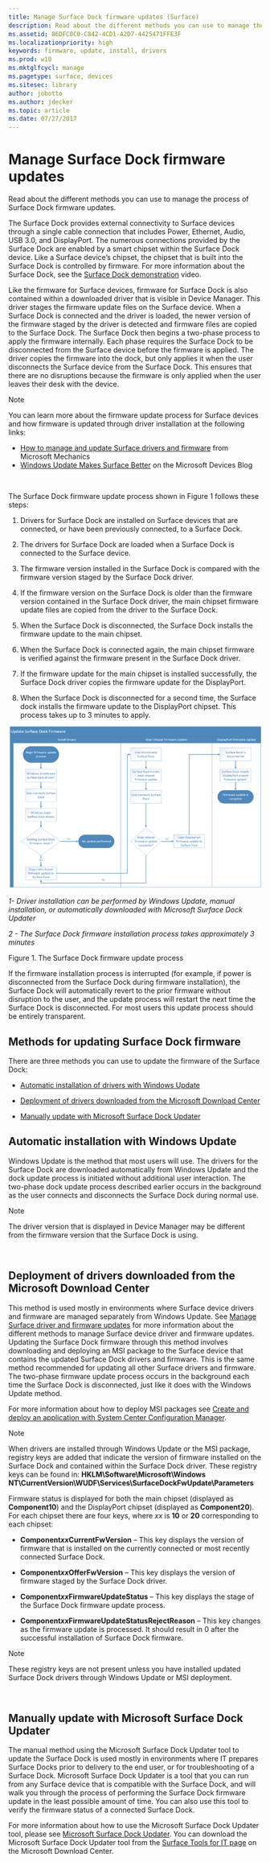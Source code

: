 ```yaml
---
title: Manage Surface Dock firmware updates (Surface)
description: Read about the different methods you can use to manage the process of Surface Dock firmware updates.
ms.assetid: 86DFC0C0-C842-4CD1-A2D7-4425471FFE3F
ms.localizationpriority: high
keywords: firmware, update, install, drivers
ms.prod: w10
ms.mktglfcycl: manage
ms.pagetype: surface, devices
ms.sitesec: library
author: jobotto
ms.author: jdecker
ms.topic: article
ms.date: 07/27/2017
---
```


# Manage Surface Dock firmware updates


Read about the different methods you can use to manage the process of Surface Dock firmware updates.

The Surface Dock provides external connectivity to Surface devices through a single cable connection that includes Power, Ethernet, Audio, USB 3.0, and DisplayPort. The numerous connections provided by the Surface Dock are enabled by a smart chipset within the Surface Dock device. Like a Surface device’s chipset, the chipset that is built into the Surface Dock is controlled by firmware. For more information about the Surface Dock, see the [Surface Dock demonstration](https://technet.microsoft.com/mt697552) video.

Like the firmware for Surface devices, firmware for Surface Dock is also contained within a downloaded driver that is visible in Device Manager. This driver stages the firmware update files on the Surface device. When a Surface Dock is connected and the driver is loaded, the newer version of the firmware staged by the driver is detected and firmware files are copied to the Surface Dock. The Surface Dock then begins a two-phase process to apply the firmware internally. Each phase requires the Surface Dock to be disconnected from the Surface device before the firmware is applied. The driver copies the firmware into the dock, but only applies it when the user disconnects the Surface device from the Surface Dock. This ensures that there are no disruptions because the firmware is only applied when the user leaves their desk with the device.


>[!NOTE]
>You can learn more about the firmware update process for Surface devices and how firmware is updated through driver installation at the following links:
>- [How to manage and update Surface drivers and firmware](https://technet.microsoft.com/mt697551) from Microsoft Mechanics
>- [Windows Update Makes Surface Better](https://go.microsoft.com/fwlink/p/?LinkId=785354) on the Microsoft Devices Blog


 

The Surface Dock firmware update process shown in Figure 1 follows these steps:

1.  Drivers for Surface Dock are installed on Surface devices that are connected, or have been previously connected, to a Surface Dock.

2.  The drivers for Surface Dock are loaded when a Surface Dock is connected to the Surface device.

3.  The firmware version installed in the Surface Dock is compared with the firmware version staged by the Surface Dock driver.

4.  If the firmware version on the Surface Dock is older than the firmware version contained in the Surface Dock driver, the main chipset firmware update files are copied from the driver to the Surface Dock.

5.  When the Surface Dock is disconnected, the Surface Dock installs the firmware update to the main chipset.

6.  When the Surface Dock is connected again, the main chipset firmware is verified against the firmware present in the Surface Dock driver.

7.  If the firmware update for the main chipset is installed successfully, the Surface Dock driver copies the firmware update for the DisplayPort.

8.  When the Surface Dock is disconnected for a second time, the Surface dock installs the firmware update to the DisplayPort chipset. This process takes up to 3 minutes to apply.

![Surface Dock firmware update process](images/manage-surface-dock-fig1-updateprocess.png "Surface Dock firmware update process")

*1- Driver installation can be performed by Windows Update, manual installation, or automatically downloaded with Microsoft Surface Dock Updater*

*2 - The Surface Dock firmware installation process takes approximately 3 minutes*

Figure 1. The Surface Dock firmware update process

If the firmware installation process is interrupted (for example, if power is disconnected from the Surface Dock during firmware installation), the Surface Dock will automatically revert to the prior firmware without disruption to the user, and the update process will restart the next time the Surface Dock is disconnected. For most users this update process should be entirely transparent.

## Methods for updating Surface Dock firmware


There are three methods you can use to update the firmware of the Surface Dock:

-   [Automatic installation of drivers with Windows Update](#automatic-installation)

-   [Deployment of drivers downloaded from the Microsoft Download Center](#deployment-dlc)

-   [Manually update with Microsoft Surface Dock Updater](#manual-updater)

## <a href="" id="automatic-installation"></a>Automatic installation with Windows Update


Windows Update is the method that most users will use. The drivers for the Surface Dock are downloaded automatically from Windows Update and the dock update process is initiated without additional user interaction. The two-phase dock update process described earlier occurs in the background as the user connects and disconnects the Surface Dock during normal use.

>[!NOTE]
>The driver version that is displayed in Device Manager may be different from the firmware version that the Surface Dock is using.

 

## <a href="" id="deployment-dlc"></a>Deployment of drivers downloaded from the Microsoft Download Center


This method is used mostly in environments where Surface device drivers and firmware are managed separately from Windows Update. See [Manage Surface driver and firmware updates](manage-surface-pro-3-firmware-updates.md) for more information about the different methods to manage Surface device driver and firmware updates. Updating the Surface Dock firmware through this method involves downloading and deploying an MSI package to the Surface device that contains the updated Surface Dock drivers and firmware. This is the same method recommended for updating all other Surface drivers and firmware. The two-phase firmware update process occurs in the background each time the Surface Dock is disconnected, just like it does with the Windows Update method.

For more information about how to deploy MSI packages see [Create and deploy an application with System Center Configuration Manager](https://docs.microsoft.com/sccm/apps/get-started/create-and-deploy-an-application).

>[!NOTE]
>When drivers are installed through Windows Update or the MSI package, registry keys are added that indicate the version of firmware installed on the Surface Dock and contained within the Surface Dock driver. These registry keys can be found in:
> **HKLM\\Software\\Microsoft\\Windows NT\\CurrentVersion\\WUDF\\Services\\SurfaceDockFwUpdate\\Parameters**

Firmware status is displayed for both the main chipset (displayed as **Component10**) and the DisplayPort chipset (displayed as **Component20**). For each chipset there are four keys, where *xx* is **10** or **20** corresponding to each chipset:

-   **Component*xx*CurrentFwVersion** – This key displays the version of firmware that is installed on the currently connected or most recently connected Surface Dock.

-   **Component*xx*OfferFwVersion** – This key displays the version of firmware staged by the Surface Dock driver.

-   **Component*xx*FirmwareUpdateStatus** – This key displays the stage of the Surface Dock firmware update process.

-   **Component*xx*FirmwareUpdateStatusRejectReason** – This key changes as the firmware update is processed. It should result in 0 after the successful installation of Surface Dock firmware.

>[!NOTE]
>These registry keys are not present unless you have installed updated Surface Dock drivers through Windows Update or MSI deployment.

 

## <a href="" id="manual-updater"></a>Manually update with Microsoft Surface Dock Updater


The manual method using the Microsoft Surface Dock Updater tool to update the Surface Dock is used mostly in environments where IT prepares Surface Docks prior to delivery to the end user, or for troubleshooting of a Surface Dock. Microsoft Surface Dock Updater is a tool that you can run from any Surface device that is compatible with the Surface Dock, and will walk you through the process of performing the Surface Dock firmware update in the least possible amount of time. You can also use this tool to verify the firmware status of a connected Surface Dock.

For more information about how to use the Microsoft Surface Dock Updater tool, please see [Microsoft Surface Dock Updater](surface-dock-updater.md). You can download the Microsoft Surface Dock Updater tool from the [Surface Tools for IT page](https://www.microsoft.com/download/details.aspx?id=46703) on the Microsoft Download Center.

 

 





